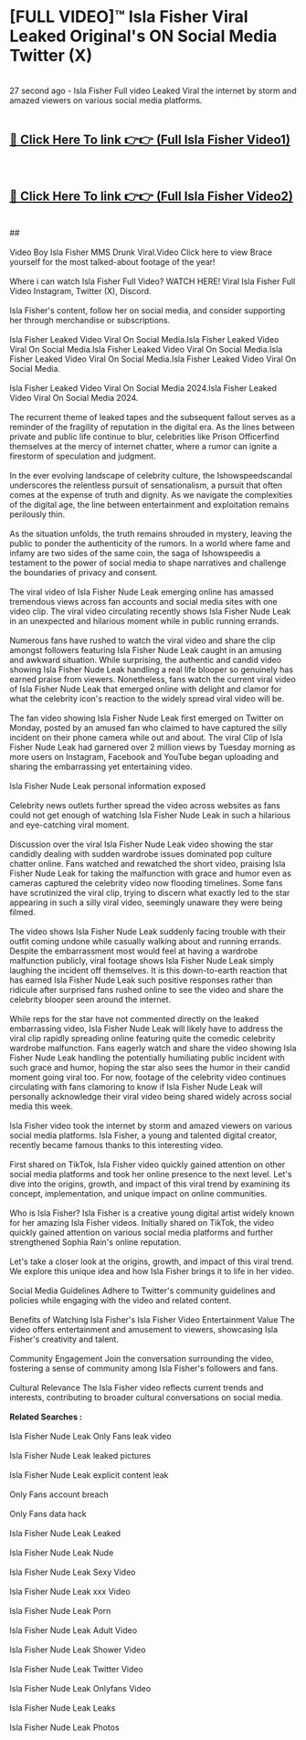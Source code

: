 # [FULL VIDEO]™ Isla Fisher Viral Leaked Original's ON Social Media Twitter (X) <br>
<br>
27 second ago - Isla Fisher Full video Leaked Viral the internet by storm and amazed viewers on various social media platforms.<br>

 <br>

##  <a href="https://play.123hd.live?title=Full Isla_Fisher&ref=git">🔴 Click Here To link 👉👉 (Full Isla Fisher Video1)</a><br>
  <br>

##  <a href="https://play.123hd.live?title=Full Isla_Fisher&ref=git">🔴 Click Here To link 👉👉 (Full Isla Fisher Video2)</a><br>
  <br>
  ##


  <br>

  <br>
Video Boy Isla Fisher MMS Drunk Viral.Video Click here to view Brace yourself for the most talked-about footage of the year!
<br><br>
Where i can watch Isla Fisher Full Video? WATCH HERE! Viral Isla Fisher Full Video Instagram, Twitter (X), Discord.
<br><br>
Isla Fisher's content, follow her on social media, and consider supporting her through merchandise or subscriptions.
<br><br>
Isla Fisher Leaked Video Viral On Social Media.Isla Fisher Leaked Video Viral On Social Media.Isla Fisher Leaked Video Viral On Social Media.Isla Fisher Leaked Video Viral On Social Media.Isla Fisher Leaked Video Viral On Social Media.
<br><br>
Isla Fisher Leaked Video Viral On Social Media 2024.Isla Fisher Leaked Video Viral On Social Media 2024.
<br><br>
The recurrent theme of leaked tapes and the subsequent fallout serves as a reminder of the fragility of reputation in the digital era. As the lines between private and public life continue to blur, celebrities like Prison Officerfind themselves at the mercy of internet chatter, where a rumor can ignite a firestorm of speculation and judgment.
<br><br>
In the ever evolving landscape of celebrity culture, the Ishowspeedscandal underscores the relentless pursuit of sensationalism, a pursuit that often comes at the expense of truth and dignity. As we navigate the complexities of the digital age, the line between entertainment and exploitation remains perilously thin.
<br><br>
As the situation unfolds, the truth remains shrouded in mystery, leaving the public to ponder the authenticity of the rumors. In a world where fame and infamy are two sides of the same coin, the saga of Ishowspeedis a testament to the power of social media to shape narratives and challenge the boundaries of privacy and consent.
<br><br>
The viral video of Isla Fisher Nude Leak emerging online has amassed tremendous views across fan accounts and social media sites with one video clip. The viral video circulating recently shows Isla Fisher Nude Leak in an unexpected and hilarious moment while in public running errands.
<br><br>
Numerous fans have rushed to watch the viral video and share the clip amongst followers featuring Isla Fisher Nude Leak caught in an amusing and awkward situation. While surprising, the authentic and candid video showing Isla Fisher Nude Leak handling a real life blooper so genuinely has earned praise from viewers. Nonetheless, fans watch the current viral video of Isla Fisher Nude Leak that emerged online with delight and clamor for what the celebrity icon's reaction to the widely spread viral video will be.
<br><br>
The fan video showing Isla Fisher Nude Leak first emerged on Twitter on Monday, posted by an amused fan who claimed to have captured the silly incident on their phone camera while out and about. The viral Clip of Isla Fisher Nude Leak had garnered over 2 million views by Tuesday morning as more users on Instagram, Facebook and YouTube began uploading and sharing the embarrassing yet entertaining video.
<br><br>
Isla Fisher Nude Leak personal information exposed
<br><br>
Celebrity news outlets further spread the video across websites as fans could not get enough of watching Isla Fisher Nude Leak in such a hilarious and eye-catching viral moment.
<br><br>
Discussion over the viral Isla Fisher Nude Leak video showing the star candidly dealing with sudden wardrobe issues dominated pop culture chatter online. Fans watched and rewatched the short video, praising Isla Fisher Nude Leak for taking the malfunction with grace and humor even as cameras captured the celebrity video now flooding timelines. Some fans have scrutinized the viral clip, trying to discern what exactly led to the star appearing in such a silly viral video, seemingly unaware they were being filmed.
<br><br>
The video shows Isla Fisher Nude Leak suddenly facing trouble with their outfit coming undone while casually walking about and running errands. Despite the embarrassment most would feel at having a wardrobe malfunction publicly, viral footage shows Isla Fisher Nude Leak simply laughing the incident off themselves. It is this down-to-earth reaction that has earned Isla Fisher Nude Leak such positive responses rather than ridicule after surprised fans rushed online to see the video and share the celebrity blooper seen around the internet.
<br><br>
While reps for the star have not commented directly on the leaked embarrassing video, Isla Fisher Nude Leak will likely have to address the viral clip rapidly spreading online featuring quite the comedic celebrity wardrobe malfunction. Fans eagerly watch and share the video showing Isla Fisher Nude Leak handling the potentially humiliating public incident with such grace and humor, hoping the star also sees the humor in their candid moment going viral too. For now, footage of the celebrity video continues circulating with fans clamoring to know if Isla Fisher Nude Leak will personally acknowledge their viral video being shared widely across social media this week.
<br><br>
Isla Fisher video took the internet by storm and amazed viewers on various social media platforms. Isla Fisher, a young and talented digital creator, recently became famous thanks to this interesting video.
<br><br>
First shared on TikTok, Isla Fisher video quickly gained attention on other social media platforms and took her online presence to the next level. Let's dive into the origins, growth, and impact of this viral trend by examining its concept, implementation, and unique impact on online communities.
<br><br>
Who is Isla Fisher? Isla Fisher is a creative young digital artist widely known for her amazing Isla Fisher videos. Initially shared on TikTok, the video quickly gained attention on various social media platforms and further strengthened Sophia Rain's online reputation.
<br><br>
Let's take a closer look at the origins, growth, and impact of this viral trend. We explore this unique idea and how Isla Fisher brings it to life in her video.
<br><br>
Social Media Guidelines Adhere to Twitter's community guidelines and policies while engaging with the video and related content.
<br><br>
Benefits of Watching Isla Fisher's Isla Fisher Video Entertainment Value The video offers entertainment and amusement to viewers, showcasing Isla Fisher's creativity and talent.
<br><br>
Community Engagement Join the conversation surrounding the video, fostering a sense of community among Isla Fisher's followers and fans.
<br><br>
Cultural Relevance The Isla Fisher video reflects current trends and interests, contributing to broader cultural conversations on social media.
<br><br>
<strong>Related Searches :</strong>
<br><br>
Isla Fisher Nude Leak Only Fans leak video
<br><br>
Isla Fisher Nude Leak leaked pictures
<br><br>
Isla Fisher Nude Leak explicit content leak
<br><br>
Only Fans account breach
<br><br>
Only Fans data hack
<br><br>
Isla Fisher Nude Leak Leaked
<br><br>
Isla Fisher Nude Leak Nude
<br><br>
Isla Fisher Nude Leak Sexy Video
<br><br>
Isla Fisher Nude Leak xxx Video
<br><br>
Isla Fisher Nude Leak Porn
<br><br>
Isla Fisher Nude Leak Adult Video
<br><br>
Isla Fisher Nude Leak Shower Video
<br><br>
Isla Fisher Nude Leak Twitter Video
<br><br>
Isla Fisher Nude Leak Onlyfans Video
<br><br>
Isla Fisher Nude Leak Leaks
<br><br>
Isla Fisher Nude Leak Photos